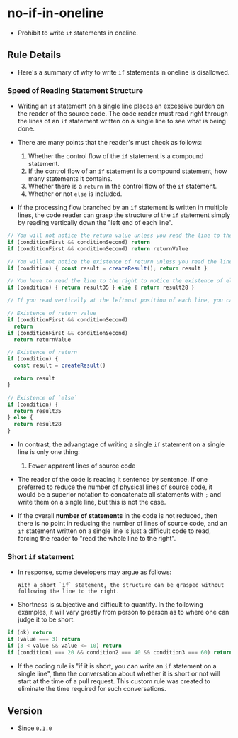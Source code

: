 # no-if-in-oneline

* Prohibit to write `if` statements in oneline.

## Rule Details

* Here's a summary of why to write `if` statements in oneline is disallowed.

### Speed of Reading Statement Structure

* Writing an `if` statement on a single line places an excessive burden on the reader of the source code. The code reader must read right through the lines of an `if` statement written on a single line to see what is being done.

* There are many points that the reader's must check as follows:
  1. Whether the control flow of the `if` statement is a compound statement.
  1. If the control flow of an `if` statement is a compound statement, how many statements it contains.
  1. Whether there is a `return` in the control flow of the `if` statement.
  1. Whether or not `else` is included.

* If the processing flow branched by an `if` statement is written in multiple lines, the code reader can grasp the structure of the `if` statement simply by reading vertically down the "left end of each line".

```js
// You will not notice the return value unless you read the line to the right.
if (conditionFirst && conditionSecond) return
if (conditionFirst && conditionSecond) return returnValue

// You will not notice the existence of return unless you read the line to the right.
if (condition) { const result = createResult(); return result }

// You have to read the line to the right to notice the existence of else.
if (condition) { return result35 } else { return result28 }
```

```js
// If you read vertically at the leftmost position of each line, you can grasp the structure of the if statement simply by checking the first two tokens of each line.

// Existence of return value
if (conditionFirst && conditionSecond)
  return
if (conditionFirst && conditionSecond)
  return returnValue

// Existence of return
if (condition) {
  const result = createResult()

  return result
}

// Existence of `else`
if (condition) {
  return result35
} else {
  return result28
}
```

* In contrast, the advangtage of writing a single `if` statement on a single line is only one thing:
  1. Fewer apparent lines of source code

* The reader of the code is reading it sentence by sentence. If one preferred to reduce the number of physical lines of source code, it would be a superior notation to concatenate all statements with `;` and write them on a single line, but this is not the case.

* If the overall **number of statements** in the code is not reduced, then there is no point in reducing the number of lines of source code, and an `if` statement written on a single line is just a difficult code to read, forcing the reader to "read the whole line to the right".

### Short `if` statement

* In response, some developers may argue as follows:
  ```
  With a short `if` statement, the structure can be grasped without following the line to the right.
  ```

* Shortness is subjective and difficult to quantify. In the following examples, it will vary greatly from person to person as to where one can judge it to be short.

```js
if (ok) return
if (value === 3) return
if (3 < value && value <= 10) return
if (condition1 === 20 && condition2 === 40 && condition3 === 60) return
```

* If the coding rule is "if it is short, you can write an `if` statement on a single line", then the conversation about whether it is short or not will start at the time of a pull request. This custom rule was created to eliminate the time required for such conversations.

## Version

* Since `0.1.0`
